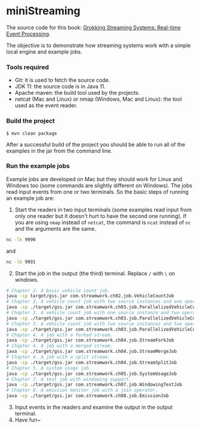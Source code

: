 # miniStreaming
The source code for this book: [Grokking Streaming Systems: Real-time Event Processing](https://www.manning.com/books/grokking-streaming-systems).

The objective is to demonstrate how streaming systems work with a simple local engine and example jobs.

### Tools required
- Git: it is used to fetch the source code.
- JDK 11: the source code is in Java 11.
- Apache maven: the build tool used by the projects.
- netcat (Mac and Linux) or nmap (Windows, Mac and Linux): the tool used as the event reader.

### Build the project
```
$ mvn clean package
```
After a successful build of the project you should be able to run all of the examples in the jar from the command line.

### Run the example jobs
Example jobs are developed on Mac but they should work for Linux and Windows too (some commands are slightly different on Windows). The jobs read input events from one or two terminals. So the basic steps of running an example job are:
1. Start the readers in two input terminals (some examples read input from only one reader but it doesn't hurt to have the second one running). If you are using `nmap` instead of `netcat`, the command is `ncat` instead of `nc` and the arguments are the same.
```bash
nc -lk 9990
```
and
```bash
nc -lk 9991
```
2. Start the job in the output (the third) terminal. Replace `/` with `\` on windows.
```bash
# Chapter 2. A basic vehicle count job.
java -cp target/gss.jar com.streamwork.ch02.job.VehicleCountJob
# Chapter 3. A vehicle count job with two source instances and one operator instance.
java -cp ./target/gss.jar com.streamwork.ch03.job.ParallelizedVehicleCountJob1
# Chapter 3. A vehicle count job with one source instance and two operator instances.
java -cp ./target/gss.jar com.streamwork.ch03.job.ParallelizedVehicleCountJob2
# Chapter 3. A vehicle count job with two source instances and two operator instances.
java -cp ./target/gss.jar com.streamwork.ch03.job.ParallelizedVehicleCountJob3
# Chapter 4. A job with a forked stream.
java -cp ./target/gss.jar com.streamwork.ch04.job.StreamForkJob
# Chapter 4. A job with a merged stream.
java -cp ./target/gss.jar com.streamwork.ch04.job.StreamMergeJob
# Chapter 4. A job with a split stream.
java -cp ./target/gss.jar com.streamwork.ch04.job.StreamSplitJob
# Chapter 5. A system usage job.
java -cp ./target/gss.jar com.streamwork.ch05.job.SystemUsageJob
# Chapter 7. A test job with windowing support.
java -cp ./target/gss.jar com.streamwork.ch07.job.WindowingTestJob
# Chapter 8. A emission monitor job with a join operator.
java -cp ./target/gss.jar com.streamwork.ch08.job.EmissionJob
```
3. Input events in the readers and examine the output in the output terminal.
4. Have fun~
